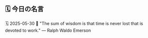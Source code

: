 ## 🗓️ 今日の名言

<!--START_SECTION:quote-->
🗓️ 2025-05-30
💬 "The sum of wisdom is that time is never lost that is devoted to work." — Ralph Waldo Emerson
<!--END_SECTION:quote-->
